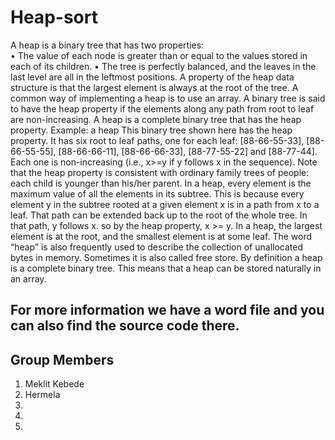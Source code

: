 # Heap-sort
A heap is a binary tree that has two properties:  
•	The value of each node is greater than or equal to the values stored in each of its children.
•	The tree is perfectly balanced, and the leaves in the last level are all in the leftmost positions. 
A property of the heap data structure is that the largest element is always at the root of the tree. A common way of implementing a heap is to use an array. A binary tree is said to have the heap property if the elements along any path from root to leaf are non-increasing. A heap is a complete binary tree that has the heap property. 
Example: a heap
This binary tree shown here has the heap property. It has six root to leaf paths, one for each leaf: [88-66-55-33], [88-66-55-55], [88-66-66-11], [88-66-66-33], [88-77-55-22] and [88-77-44]. Each one is non-increasing (i.e., x>=y if y follows x in the sequence). 
Note that the heap property is consistent with ordinary family trees of people: each child is younger than his/her parent.
In a heap, every element is the maximum value of all the elements in its subtree. This is because every element y in the subtree rooted at a given element x is in a path from x to a leaf. That path can be extended back up to the root of the whole tree. In that path, y follows x. so by the heap property, x >= y.
In a heap, the largest element is at the root, and the smallest element is at some leaf. The word “heap” is also frequently used to describe the collection of unallocated bytes in memory. Sometimes it is also called free store.
By definition a heap is a complete binary tree. This means that a heap can be stored naturally in an array.
## For more information we have a word file and you can also find the source code there.

## Group Members
1. Meklit Kebede
2. Hermela
3.
4.
5.


